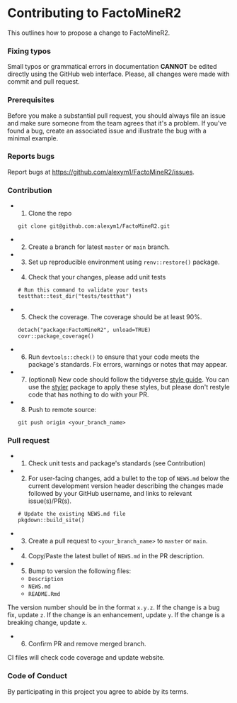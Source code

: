 # Contributing to FactoMineR2

This outlines how to propose a change to FactoMineR2.

### Fixing typos

Small typos or grammatical errors in documentation **CANNOT** be edited directly using
the GitHub web interface. Please, all changes were made with commit and pull request.

### Prerequisites

Before you make a substantial pull request, you should always file an issue and
make sure someone from the team agrees that it's a problem. If you've found a
bug, create an associated issue and illustrate the bug with a minimal example.

### Reports bugs

Report bugs at <https://github.com/alexym1/FactoMineR2/issues>.

### Contribution

* 1. Clone the repo

    ```
    git clone git@github.com:alexym1/FactoMineR2.git
    ```

* 2. Create a branch for latest `master` or `main` branch.

* 3. Set up reproducible environment using `renv::restore()` package.

* 4. Check that your changes, please add unit tests
    
    ```
    # Run this command to validate your tests
    testthat::test_dir("tests/testthat")
    ```
  
* 5. Check the coverage. The coverage should be at least 90%.
    
    ```
    detach("package:FactoMineR2", unload=TRUE)
    covr::package_coverage()
    ```
  
* 6. Run `devtools::check()` to ensure that your code meets the package's standards.
     Fix errors, warnings or notes that may appear.
     
* 7. (optional) New code should follow the tidyverse [style guide](http://style.tidyverse.org).
You can use the [styler](https://CRAN.R-project.org/package=styler) package to
apply these styles, but please don't restyle code that has nothing to do with 
your PR.  


* 8. Push to remote source:

    ```
    git push origin <your_branch_name>
    ```

### Pull request

* 1. Check unit tests and package's standards (see Contribution)

* 2. For user-facing changes, add a bullet to the top of `NEWS.md` below the current
development version header describing the changes made followed by your GitHub
username, and links to relevant issue(s)/PR(s).

    ```
    # Update the existing NEWS.md file
    pkgdown::build_site()
    ```
    
* 3. Create a pull request to `<your_branch_name>` to `master` or `main`.

* 4. Copy/Paste the latest bullet of `NEWS.md` in the PR description.

* 5. Bump to version the following files:

    * `Description`
    * `NEWS.md`
    * `README.Rmd`

The version number should be in the format `x.y.z`. If the change is a bug fix, update `z`. If the change is an enhancement, update `y`. If the change is a breaking change, update `x`.

* 6. Confirm PR and remove merged branch.


CI files will check code coverage and update website.


### Code of Conduct

By participating in this project you agree to abide by its terms.
